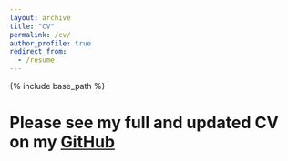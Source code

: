 ```yaml
---
layout: archive
title: "CV"
permalink: /cv/
author_profile: true
redirect_from:
  - /resume
---
```


{% include base_path %}

Please see my full and updated CV on my [GitHub](https://github.com/danwein8/Daniel_Weiner_CV/blob/main/Daniel_Weiner_CV1.pdf "GitHub")
======

